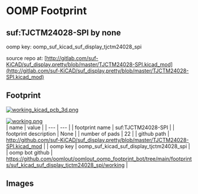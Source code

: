 # OOMP Footprint  
## suf:TJCTM24028-SPI  by none  
  
oomp key: oomp_suf_kicad_suf_display_tjctm24028_spi  
  
source repo at: [http://gitlab.com/suf-KiCAD/suf_display.pretty/blob/master/TJCTM24028-SPI.kicad_mod](http://gitlab.com/suf-KiCAD/suf_display.pretty/blob/master/TJCTM24028-SPI.kicad_mod)  
## Footprint  
  
[![working_kicad_pcb_3d.png](working_kicad_pcb_3d_600.png)](working_kicad_pcb_3d.png)  
  
[![working.png](working_600.png)](working.png)  
| name | value | 
| --- | --- | 
| footprint name | suf:TJCTM24028-SPI | 
| footprint description | None | 
| number of pads | 22 | 
| github path | http://github.com/suf-KiCAD/suf_display.pretty/blob/master/TJCTM24028-SPI.kicad_mod | 
| oomp key | oomp_suf_kicad_suf_display_tjctm24028_spi | 
| oomp bot github | https://github.com/oomlout/oomlout_oomp_footprint_bot/tree/main/footprints/suf_kicad_suf_display_tjctm24028_spi/working | 
## Images  
